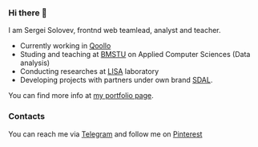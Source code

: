 ### Hi there 👋

I am Sergei Solovev, frontnd web teamlead, analyst and teacher.

- Currently working in [Qoollo](https://qoollo.com/)
- Studing and teaching at [BMSTU](https://bmstu.ru/) on Applied Computer Sciences (Data analysis)
- Conducting researches at [LISA](https://www.researchgate.net/lab/LISA-BMSTU-Laboratory-of-Informatisation-and-Social-Analysis-Roman-Batin) laboratory
- Developing projects with partners under own brand [SDAL](https://sdal.pw/).

You can find more info at [my portfolio page](https://solovevserg.github.io/).

### Contacts

You can reach me via [Telegram](https://t.me/sergsol) and follow me on [Pinterest](https://www.pinterest.ru/solovevserg/)

<!--
**solovevserg/solovevserg** is a ✨ _special_ ✨ repository because its `README.md` (this file) appears on your GitHub profile.

Here are some ideas to get you started:

- 🔭 I’m currently working on ...
- 🌱 I’m currently learning ...
- 👯 I’m looking to collaborate on ...
- 🤔 I’m looking for help with ...
- 💬 Ask me about ...
- 📫 How to reach me: ...
- 😄 Pronouns: ...
- ⚡ Fun fact: ...
-->
